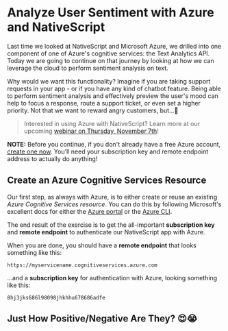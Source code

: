 # Analyze User Sentiment with Azure and NativeScript

Last time we looked at NativeScript and Microsoft Azure, we drilled into one component of one of Azure's cognitive services: the Text Analytics API. Today we are going to continue on that journey by looking at how we can leverage the cloud to perform sentiment analysis on text.

Why would we want this functionality? Imagine if you are taking support requests in your app - or if you have any kind of chatbot feature. Being able to perform sentiment analysis and effectively preview the user's mood can help to focus a response, route a support ticket, or even set a higher priority. Not that we want to reward angry customers, but...🤬

> Interested in using Azure with NativeScript? Learn more at our upcoming [webinar on Thursday, November 7th](https://attendee.gotowebinar.com/register/3325827363192779779?source=blog)!

**NOTE:** Before you continue, if you don't already have a free Azure account, [create one now](https://azure.microsoft.com/en-us/free/). You'll need your subscription key and remote endpoint address to actually do anything!

## Create an Azure Cognitive Services Resource

Our first step, as always with Azure, is to either create or reuse an existing *Azure Cognitive Services resource*. You can do this by following Microsoft's excellent docs for either the [Azure portal](https://docs.microsoft.com/en-us/azure/cognitive-services/cognitive-services-apis-create-account) or the [Azure CLI](https://docs.microsoft.com/en-us/azure/cognitive-services/cognitive-services-apis-create-account-cli).

The end result of the exercise is to get the all-important **subscription key** and **remote endpoint** to authenticate our NativeScript app with Azure.

When you are done, you should have a **remote endpoint** that looks something like this:

	https://myservicename.cognitiveservices.azure.com

...and a **subscription key** for authentication with Azure, looking something like this:

	8hj3jks686l98098jhkhhu678686adfe
	
## Just How Positive/Negative Are They? 😍😭

